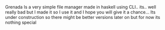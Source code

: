Grenada Is a very simple file manager made in haskell using CLI.. its.. well really bad but I made it so I use it and I hope you will give it a chance... 
Its under construction so there might be better versions later on but for now its nothing special
